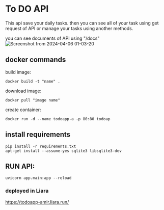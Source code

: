 # To DO API

This api save your daily tasks.
then you can see all of your task using get request of API or manage your tasks using another methods.

you can see documents of API using "/docs"
![Screenshot from 2024-04-06 01-03-20](https://github.com/Amirfatemi7/pyDeploy/assets/44161833/d1207657-4823-4572-8ea3-99d4264816fb)

## docker commands
build image:
```
docker build -t "name" .
```
download image:
```
docker pull "image name"
```
create container:
```
docker run -d --name todoapp-a -p 80:80 todoap
```

## install requirements
```
pip install -r requirements.txt
apt-get install --assume-yes sqlite3 libsqlite3-dev
```
## RUN API:
```
uvicorn app.main:app --reload
```
### deployed in Liara
https://todoapp-amir.liara.run/